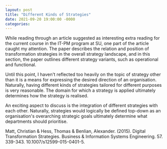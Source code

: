 ```yaml
---
layout: post
title: "Different Kinds of Strategies"
date: 2021-09-20 19:00:00 -0000
categories:
---
```


While reading through an article suggested as interesting extra reading for the current course in the IT-PM program at SU, one part of the article caught my attention. The paper describes the relation and position of transformation strategies in the overall strategy landscape, and in this section, the paper outlines different strategy variants, such as operational and functional.  

Until this point, I haven't reflected too heavily on the topic of strategy other than it is a means for expressing the desired direction of an organisation. Naturally, having different kinds of strategies tailored for different purposes is very reasonable. The domain for which a strategy is applied ultimately determines how the strategy is realised. 

An exciting aspect to discuss is the integration of different strategies with each other. Naturally, strategies would logically be defined top-down as an organisation's overarching strategic goals ultimately determine what departments should prioritise. 


Matt, Christian & Hess, Thomas & Benlian, Alexander. (2015). Digital Transformation Strategies. Business & Information Systems Engineering. 57. 339-343. 10.1007/s12599-015-0401-5. 
